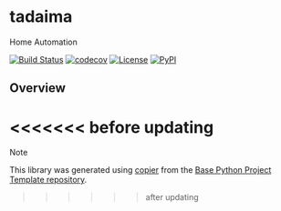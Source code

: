 # tadaima

Home Automation

[![Build Status](https://github.com/1kbgz/tadaima/actions/workflows/build.yaml/badge.svg?branch=main&event=push)](https://github.com/1kbgz/tadaima/actions/workflows/build.yaml)
[![codecov](https://codecov.io/gh/1kbgz/tadaima/branch/main/graph/badge.svg)](https://codecov.io/gh/1kbgz/tadaima)
[![License](https://img.shields.io/github/license/1kbgz/tadaima)](https://github.com/1kbgz/tadaima)
[![PyPI](https://img.shields.io/pypi/v/tadaima.svg)](https://pypi.python.org/pypi/tadaima)

## Overview

<<<<<<< before updating
=======
> [!NOTE]
> This library was generated using [copier](https://copier.readthedocs.io/en/stable/) from the [Base Python Project Template repository](https://github.com/python-project-templates/base).
>>>>>>> after updating
